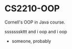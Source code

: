 # CS2210-OOP
 Cornell's OOP in Java course. 
 
 ssssssskttt and i oop and i oop
 
 - someone, probably
